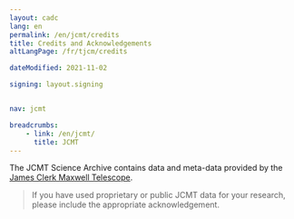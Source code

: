 ```yaml
---
layout: cadc
lang: en
permalink: /en/jcmt/credits
title: Credits and Acknowledgements
altLangPage: /fr/tjcm/credits

dateModified: 2021-11-02

signing: layout.signing


nav: jcmt

breadcrumbs:
    - link: /en/jcmt/
      title: JCMT
---
```


<div class="about_text">
<p>
  The JCMT Science Archive contains data and meta-data provided by the
  <a rel="external" href="http://www.jach.hawaii.edu/JCMT/" class="ui-link">James Clerk Maxwell Telescope</a>.
</p>

<blockquote>
  If you have used proprietary or public JCMT data for your research, please
  include the appropriate acknowledgement.
</blockquote>
</div>